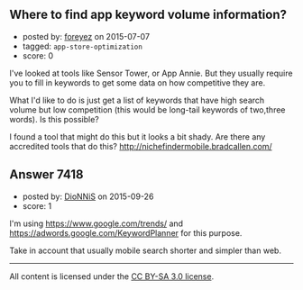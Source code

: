 ## Where to find app keyword volume information?

- posted by: [foreyez](https://stackexchange.com/users/94306/foreyez) on 2015-07-07
- tagged: `app-store-optimization`
- score: 0

<p>I've looked at tools like Sensor Tower, or App Annie. But they usually require you to fill in keywords to get some data on how competitive they are.</p>

<p>What I'd like to do is just get a list of keywords that have high search volume but low competition (this would be long-tail keywords of two,three words). Is this possible?</p>

<p>I found a tool that might do this but it looks a bit shady. Are there any accredited tools that do this?
<a href="http://nichefindermobile.bradcallen.com/" rel="nofollow">http://nichefindermobile.bradcallen.com/</a></p>



## Answer 7418

- posted by: [DioNNiS](https://stackexchange.com/users/447119/dionnis) on 2015-09-26
- score: 1

<p>I'm using <a href="https://www.google.com/trends/" rel="nofollow">https://www.google.com/trends/</a> and <a href="https://adwords.google.com/KeywordPlanner" rel="nofollow">https://adwords.google.com/KeywordPlanner</a> for this purpose.</p>

<p>Take in account that usually mobile search shorter and simpler than web.</p>




---

All content is licensed under the [CC BY-SA 3.0 license](https://creativecommons.org/licenses/by-sa/3.0/).
